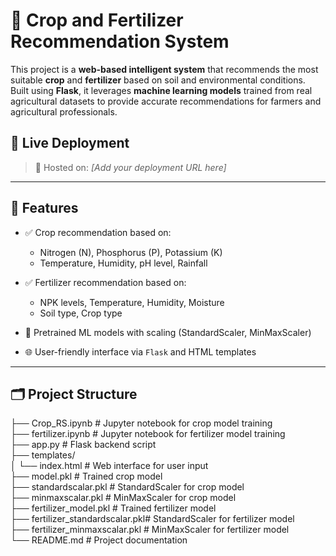 # 🌾 Crop and Fertilizer Recommendation System

This project is a **web-based intelligent system** that recommends the most suitable **crop** and **fertilizer** based on soil and environmental conditions. Built using **Flask**, it leverages **machine learning models** trained from real agricultural datasets to provide accurate recommendations for farmers and agricultural professionals.

## 🔗 Live Deployment
> 🚀 Hosted on: *[Add your deployment URL here]*

---

## 🧠 Features

- ✅ Crop recommendation based on:
  - Nitrogen (N), Phosphorus (P), Potassium (K)
  - Temperature, Humidity, pH level, Rainfall

- ✅ Fertilizer recommendation based on:
  - NPK levels, Temperature, Humidity, Moisture
  - Soil type, Crop type

- 🧮 Pretrained ML models with scaling (StandardScaler, MinMaxScaler)
- 🌐 User-friendly interface via `Flask` and HTML templates

---

## 🗂️ Project Structure </br>
├── Crop_RS.ipynb # Jupyter notebook for crop model training </br>
├── fertilizer.ipynb # Jupyter notebook for fertilizer model training </br>
├── app.py # Flask backend script </br>
├── templates/ </br>
│ └── index.html # Web interface for user input </br>
├── model.pkl # Trained crop model </br>
├── standardscalar.pkl # StandardScaler for crop model </br>
├── minmaxscalar.pkl # MinMaxScaler for crop model </br>
├── fertilizer_model.pkl # Trained fertilizer model </br>
├── fertilizer_standardscalar.pkl# StandardScaler for fertilizer model </br>
├── fertilizer_minmaxscalar.pkl # MinMaxScaler for fertilizer model </br>
└── README.md # Project documentation </br>
